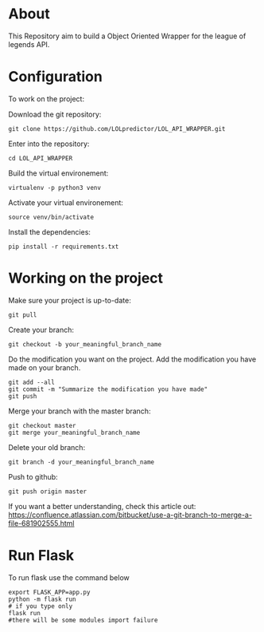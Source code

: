 # About
This Repository aim to build a Object Oriented Wrapper for the
league of legends API.

# Configuration
To work on the project:

Download the git repository:

```
git clone https://github.com/LOLpredictor/LOL_API_WRAPPER.git
```

Enter into the repository:
```
cd LOL_API_WRAPPER
```


Build the virtual environement:

```
virtualenv -p python3 venv
```

Activate your virtual environement:

```
source venv/bin/activate
```

Install the dependencies:

```
pip install -r requirements.txt
```

# Working on the project

Make sure your project is up-to-date:
```
git pull
```

Create your branch:
```
git checkout -b your_meaningful_branch_name
```

Do the modification you want on the project.
Add the modification you have made on your branch.
```
git add --all
git commit -m "Summarize the modification you have made"
git push
```

Merge your branch with the master branch:
```
git checkout master
git merge your_meaningful_branch_name
```

Delete your old branch:
```
git branch -d your_meaningful_branch_name
```

Push to github:
```
git push origin master
```

If you want a better understanding, check this article out: https://confluence.atlassian.com/bitbucket/use-a-git-branch-to-merge-a-file-681902555.html


# Run Flask

To run flask use the command below

```
export FLASK_APP=app.py
python -m flask run
# if you type only
flask run
#there will be some modules import failure
```

